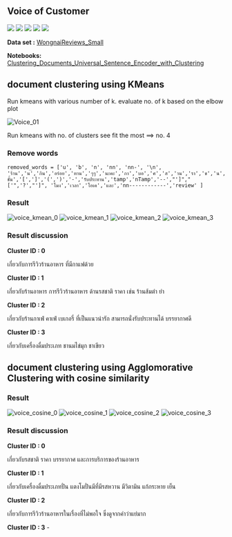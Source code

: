 
## Voice of Customer
[![](https://img.shields.io/badge/-K--Means-blue)](#) [![](https://img.shields.io/badge/-Python-blue)](#) [![](https://img.shields.io/badge/-Google--Colab-blue)](#) 
[![](https://img.shields.io/badge/-Cosine--similarity-blue)](#) [![](https://img.shields.io/badge/-pythainlp-blue)](#) 

**Data set :** [WongnaiReviews_Small](./WongnaiReviews_Small.csv) 

**Notebooks:** [Clustering_Documents_Universal_Sentence_Encoder_with_Clustering](./Clustering_Documents_Universal_Sentence_Encoder_with_Clustering.ipynb) 

## document clustering using KMeans

Run kmeans with various number of k. evaluate no. of k based on the elbow plot

![Voice_01](./voice_01.JPG)

Run kmeans with no. of clusters see fit the most  ==> no. 4

### Remove words 

    removed_words = ['u', 'b', 'n', 'nn', 'nn-', '\n', 'ร้าน','น','กิน','อร่อย','ทาน','ๆๆ','นะคะ','กา','บอ','ศ','ส','าน','รา','ข','น','กก','เม','ร้า','เ','อย','รี่',':','ท','ผม','สวัสดี','ดิชั้น','[',']','(',')','-','รับประทาน','tamp','nTamp','--',"']","['",'?',"']", 'โมง','เวลา','โอเค','และ','nn------------','review' ]


### Result 

![voice_kmean_0](./voice_kmean_0.png)  ![voice_kmean_1](./voice_kmean_1.png)
![voice_kmean_2](./voice_kmean_2.png)  ![voice_kmean_3](./voice_kmean_3.png)

### Result discussion

**Cluster ID : 0**

เกี่ยวกับการรีวิวร้านอาหาร ที่มีกาแฟด้วย

**Cluster ID : 1**

เกี่ยวกับร้านอาหาร การรีวิวร้านอาหาร ด้านรสชาติ ราคา เช่น ร้านส้มตำ ยำ

**Cluster ID : 2**

เกี่ยวกับร้านกาเฟ่ คาเฟ่ เบเกอรี่ ที่เป็นแนวน่ารัก สามารถนั่งรับประทานได้ บรรยากาศดี

**Cluster ID : 3**

เกี่ยวกับเครื่องดื่มประเภท ชานมไข่มุก ชาเขียว



## document clustering using Agglomorative Clustering with cosine similarity
### Result 
![voice_cosine_0](./voice_cosine_0.png)  ![voice_cosine_1](./voice_cosine_1.png)
![voice_cosine_2](./voice_cosine_2.png)  ![voice_cosine_3](./voice_cosine_3.png)

### Result discussion

**Cluster ID : 0**

เกี่ยวกับรสชาติ ราคา บรรยากาศ และการบริการของร้านอาหาร

**Cluster ID : 1**

เกี่ยวกับเครื่องดื่มประเภทปั่น แตงโมปั่นมีที่มีรสหวาน มีวิตามิน แก้กระหาย เย็น

**Cluster ID : 2**

เกี่ยวกับการรีวิวร้านอาหารในเรื่องที่ไม่พอใจ ซึ่งดูจากคำว่าแย่มาก

**Cluster ID : 3**  -
